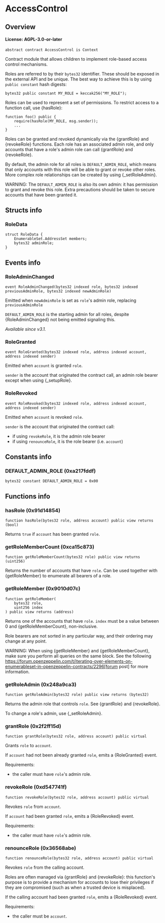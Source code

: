 # AccessControl

## Overview

#### License: AGPL-3.0-or-later

```solidity
abstract contract AccessControl is Context
```

Contract module that allows children to implement role-based access
control mechanisms.

Roles are referred to by their `bytes32` identifier. These should be exposed
in the external API and be unique. The best way to achieve this is by
using `public constant` hash digests:

```
bytes32 public constant MY_ROLE = keccak256("MY_ROLE");
```

Roles can be used to represent a set of permissions. To restrict access to a
function call, use {hasRole}:

```
function foo() public {
    require(hasRole(MY_ROLE, msg.sender));
    ...
}
```

Roles can be granted and revoked dynamically via the {grantRole} and
{revokeRole} functions. Each role has an associated admin role, and only
accounts that have a role's admin role can call {grantRole} and {revokeRole}.

By default, the admin role for all roles is `DEFAULT_ADMIN_ROLE`, which means
that only accounts with this role will be able to grant or revoke other
roles. More complex role relationships can be created by using
{_setRoleAdmin}.

WARNING: The `DEFAULT_ADMIN_ROLE` is also its own admin: it has permission to
grant and revoke this role. Extra precautions should be taken to secure
accounts that have been granted it.
## Structs info

### RoleData

```solidity
struct RoleData {
	EnumerableSet.AddressSet members;
	bytes32 adminRole;
}
```


## Events info

### RoleAdminChanged

```solidity
event RoleAdminChanged(bytes32 indexed role, bytes32 indexed previousAdminRole, bytes32 indexed newAdminRole)
```

Emitted when `newAdminRole` is set as ``role``'s admin role, replacing `previousAdminRole`

`DEFAULT_ADMIN_ROLE` is the starting admin for all roles, despite
{RoleAdminChanged} not being emitted signaling this.

_Available since v3.1._
### RoleGranted

```solidity
event RoleGranted(bytes32 indexed role, address indexed account, address indexed sender)
```

Emitted when `account` is granted `role`.

`sender` is the account that originated the contract call, an admin role
bearer except when using {_setupRole}.
### RoleRevoked

```solidity
event RoleRevoked(bytes32 indexed role, address indexed account, address indexed sender)
```

Emitted when `account` is revoked `role`.

`sender` is the account that originated the contract call:
- if using `revokeRole`, it is the admin role bearer
- if using `renounceRole`, it is the role bearer (i.e. `account`)
## Constants info

### DEFAULT_ADMIN_ROLE (0xa217fddf)

```solidity
bytes32 constant DEFAULT_ADMIN_ROLE = 0x00
```


## Functions info

### hasRole (0x91d14854)

```solidity
function hasRole(bytes32 role, address account) public view returns (bool)
```

Returns `true` if `account` has been granted `role`.
### getRoleMemberCount (0xca15c873)

```solidity
function getRoleMemberCount(bytes32 role) public view returns (uint256)
```

Returns the number of accounts that have `role`. Can be used
together with {getRoleMember} to enumerate all bearers of a role.
### getRoleMember (0x9010d07c)

```solidity
function getRoleMember(
    bytes32 role,
    uint256 index
) public view returns (address)
```

Returns one of the accounts that have `role`. `index` must be a
value between 0 and {getRoleMemberCount}, non-inclusive.

Role bearers are not sorted in any particular way, and their ordering may
change at any point.

WARNING: When using {getRoleMember} and {getRoleMemberCount}, make sure
you perform all queries on the same block. See the following
https://forum.openzeppelin.com/t/iterating-over-elements-on-enumerableset-in-openzeppelin-contracts/2296[forum post]
for more information.
### getRoleAdmin (0x248a9ca3)

```solidity
function getRoleAdmin(bytes32 role) public view returns (bytes32)
```

Returns the admin role that controls `role`. See {grantRole} and
{revokeRole}.

To change a role's admin, use {_setRoleAdmin}.
### grantRole (0x2f2ff15d)

```solidity
function grantRole(bytes32 role, address account) public virtual
```

Grants `role` to `account`.

If `account` had not been already granted `role`, emits a {RoleGranted}
event.

Requirements:

- the caller must have ``role``'s admin role.
### revokeRole (0xd547741f)

```solidity
function revokeRole(bytes32 role, address account) public virtual
```

Revokes `role` from `account`.

If `account` had been granted `role`, emits a {RoleRevoked} event.

Requirements:

- the caller must have ``role``'s admin role.
### renounceRole (0x36568abe)

```solidity
function renounceRole(bytes32 role, address account) public virtual
```

Revokes `role` from the calling account.

Roles are often managed via {grantRole} and {revokeRole}: this function's
purpose is to provide a mechanism for accounts to lose their privileges
if they are compromised (such as when a trusted device is misplaced).

If the calling account had been granted `role`, emits a {RoleRevoked}
event.

Requirements:

- the caller must be `account`.
